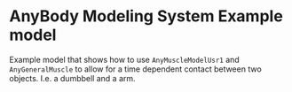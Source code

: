 # AnyBody Modeling System Example model

Example model that shows how to use `AnyMuscleModelUsr1` and `AnyGeneralMuscle` to allow for a time dependent contact between two objects. I.e. a dumbbell and a arm.

